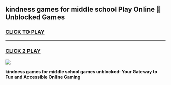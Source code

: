 
## kindness games for middle school Play Online 👋 Unblocked Games
<h3>
<a href="https://news.freeplayer.one?title=kindness_games_for_middle_school&ref=17GH">CLICK TO PLAY</a></h3>
<hr>

<h3>
<a href="https://news.freeplayer.one?title=kindness_games_for_middle_school&ref=17GH">CLICK 2 PLAY</a>
  
</h3>

<a href="https://news.freeplayer.one?title=kindness_games_for_middle_school&ref=17GH/"><img src="https://clearcache.store/games.png"></a>


**kindness games for middle school games unblocked: Your Gateway to Fun and Accessible Online Gaming**

